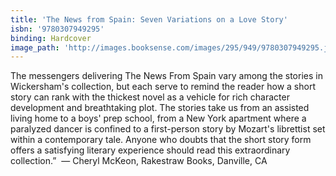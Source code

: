 ```yaml
---
title: 'The News from Spain: Seven Variations on a Love Story'
isbn: '9780307949295'
binding: Hardcover
image_path: 'http://images.booksense.com/images/295/949/9780307949295.jpg'
---
```



The messengers delivering The News From Spain vary among the stories in Wickersham's collection, but each serve to remind the reader how a short story can rank with the thickest novel as a vehicle for rich character development and breathtaking plot. The stories take us from an assisted living home to a boys' prep school, from a New York apartment where a paralyzed dancer is confined to a first-person story by Mozart's librettist set within a contemporary tale. Anyone who doubts that the short story form offers a satisfying literary experience should read this extraordinary collection.”&nbsp;
— Cheryl McKeon, Rakestraw Books, Danville, CA